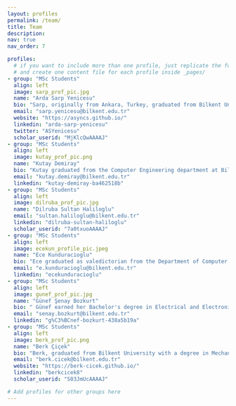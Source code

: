 ```yaml
---
layout: profiles
permalink: /team/
title: Team
description:
nav: true
nav_order: 7

profiles:
  # if you want to include more than one profile, just replicate the following block
  # and create one content file for each profile inside _pages/
- group: "MSc Students"
  align: left
  image: sarp_prof_pic.jpg
  name: "Arda Sarp Yenicesu"
  bio: "Sarp, originally from Ankara, Turkey, graduated from Bilkent University with a degree in Electrical and Electronic Engineering. His research interests lie in applying Causal ML to Robotics, particularly focusing on Causal Reinforcement Learning and exploring applications in Task and Motion Planning (TAMP) and personal decision-making."
  email: "sarp.yenicesu@bilkent.edu.tr"
  website: "https://asyncs.github.io/"
  linkedin: "arda-sarp-yenicesu"
  twitter: "ASYenicesu"
  scholar_userid: "MjKlcQwAAAAJ"
- group: "MSc Students"
  align: left
  image: kutay_prof_pic.png
  name: "Kutay Demiray"
  bio: "Kutay graduated from the Computer Engineering department at Bilkent University. His current research interests include reinforcement learning (particularly exploration and multi-agent RL in robotics and similar embodied agent settings), and machine learning and AI in general."
  email: "kutay.demiray@bilkent.edu.tr"
  linkedin: "kutay-demiray-ba462518b"
- group: "MSc Students"
  align: left
  image: dilruba_prof_pic.jpg
  name: "Dilruba Sultan Haliloglu"
  email: "sultan.haliloglu@bilkent.edu.tr"
  linkedin: "dilruba-sultan-haliloglu"
  scholar_userid: "7a0txuoAAAAJ"
- group: "MSc Students"
  align: left
  image: ecekun_profile_pic.jpeg
  name: "Ece Kunduracioglu"
  bio: "Ece graduated as valedictorian from the Department of Computer Engineering at Hacettepe University. Her current research interests include tool manipulation for robotic agents, particularly focusing on tool usage with keypoint representations through point clouds, and deep reinforcement learning."
  email: "e.kunduracioglu@bilkent.edu.tr"
  linkedin: "ecekunduracioglu"
- group: "MSc Students"
  align: left
  image: gunef_prof_pic.jpg
  name: "Günef Şenay Bozkurt"
  bio: " Günef earned her Bachelor's degree in Electrical and Electronics Engineering from Bilkent University. Currently, she is a full-time Master's student in Computer Science at Bilkent University, with a research focus on the applications of reinforcement learning in robotic agents."
  email: "senay.bozkurt@bilkent.edu.tr"
  linkedin: "g%C3%BCnef-bozkurt-438a5b19a"
- group: "MSc Students"
  align: left
  image: berk_prof_pic.png
  name: "Berk Çiçek"
  bio: "Berk, graduated from Bilkent University with a degree in Mechanical Engineering. His research interests lie in Robot Learning, particularly focusing on Manipulation Planning and  Task and Motion Planning (TAMP)"
  email: "berk.cicek@bilkent.edu.tr"
  website: "https://berk-cicek.github.io/"
  linkedin: "berkcicek8"
  scholar_userid: "S03JmUcAAAAJ"

# Add profiles for other groups here
---
```

